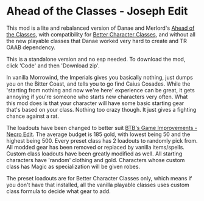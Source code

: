 # Ahead of the Classes - Joseph Edit
This mod is a lite and rebalanced version of Danae and Merlord's [Ahead of the Classes](https://www.nexusmods.com/morrowind/mods/50346), with compatibility for [Better Character Classes](https://www.nexusmods.com/morrowind/mods/47078), and without all the new playable classes that Danae worked very hard to create and TR OAAB dependency. 

This is a standalone version and no esp needed. To download the mod, click 'Code' and then 'Download zip'. 

In vanilla Morrowind, the Imperials gives you basically nothing, just dumps you on the Bitter Coast, and tells you to go find Caius Cosades. While the 'starting from nothing and now we're here' experience can be great, it gets annoying if you're someone who starts new characters very often. What this mod does is that your character will have some basic starting gear that's based on your class. Nothing too crazy though. It just gives a fighting chance against a rat. 
  
The loadouts have been changed to better suit [BTB's Game Improvements - Necro Edit](https://www.nexusmods.com/morrowind/mods/47129). The average budget is 185 gold, with lowest being 50 and the highest being 500. Every preset class has 2 loadouts to randomly pick from. All modded gear has been removed or replaced by vanilla items/spells. Custom class loadouts have been greatly modified as well. All starting characters have 'random' clothing and gold. Characters whose custom class has Magic as specialization will be given robes. 

The preset loadouts are for Better Character Classes only, which means if you don't have that installed, all the vanilla playable classes uses custom class formula to decide what gear to add. 
